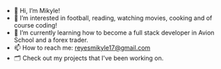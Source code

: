 - 👋 Hi, I’m Mikyle!
- 👀 I’m interested in football, reading, watching movies, cooking and of course coding! 
- 🌱 I’m currently learning how to become a full stack developer in Avion School and a forex trader. 
- 📫 How to reach me: reyesmikyle17@gmail.com
- 🗂 Check out my projects that I've been working on. 

<!-- https://muhkyle17.github.io/muhkyle17/CSSFlexbox
https://muhkyle17.github.io/muhkyle17/CSSGrid
https://muhkyle17.github.io/muhkyle17/FormsProject
https://muhkyle17.github.io/muhkyle17/HTMLCSS-personal-project
https://muhkyle17.github.io/muhkyle17/MomentumApp
https://muhkyle17.github.io/muhkyle17/ProductLandingPage
https://muhkyle17.github.io/muhkyle17/TributeProject -->
